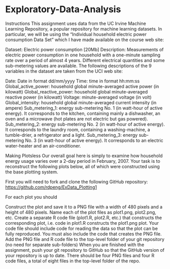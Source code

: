 # Exploratory-Data-Analysis
Instructions
This assignment uses data from the UC Irvine Machine Learning Repository, a popular repository for machine learning datasets. In particular, we will be using the “Individual household electric power consumption Data Set” which I have made available on the course web site:

Dataset: Electric power consumption [20Mb]
Description: Measurements of electric power consumption in one household with a one-minute sampling rate over a period of almost 4 years. Different electrical quantities and some sub-metering values are available.
The following descriptions of the 9 variables in the dataset are taken from the UCI web site:

Date: Date in format dd/mm/yyyy
Time: time in format hh:mm:ss
Global_active_power: household global minute-averaged active power (in kilowatt)
Global_reactive_power: household global minute-averaged reactive power (in kilowatt)
Voltage: minute-averaged voltage (in volt)
Global_intensity: household global minute-averaged current intensity (in ampere)
Sub_metering_1: energy sub-metering No. 1 (in watt-hour of active energy). It corresponds to the kitchen, containing mainly a dishwasher, an oven and a microwave (hot plates are not electric but gas powered).
Sub_metering_2: energy sub-metering No. 2 (in watt-hour of active energy). It corresponds to the laundry room, containing a washing-machine, a tumble-drier, a refrigerator and a light.
Sub_metering_3: energy sub-metering No. 3 (in watt-hour of active energy). It corresponds to an electric water-heater and an air-conditioner.

Making Plotsless 
Our overall goal here is simply to examine how household energy usage varies over a 2-day period in February, 2007. Your task is to reconstruct the following plots below, all of which were constructed using the base plotting system.

First you will need to fork and clone the following GitHub repository: https://github.com/rdpeng/ExData_Plotting1

For each plot you should

Construct the plot and save it to a PNG file with a width of 480 pixels and a height of 480 pixels.
Name each of the plot files as plot1.png, plot2.png, etc.
Create a separate R code file (plot1.R, plot2.R, etc.) that constructs the corresponding plot, i.e. code in plot1.R constructs the plot1.png plot. Your code file should include code for reading the data so that the plot can be fully reproduced. You must also include the code that creates the PNG file.
Add the PNG file and R code file to the top-level folder of your git repository (no need for separate sub-folders)
When you are finished with the assignment, push your git repository to GitHub so that the GitHub version of your repository is up to date. There should be four PNG files and four R code files, a total of eight files in the top-level folder of the repo.
